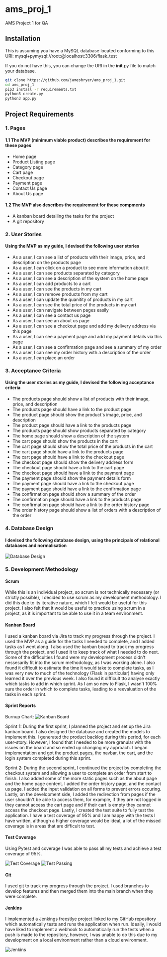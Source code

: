 # ams_proj_1

AMS Project 1 for QA

## Installation

This is assuming you have a MySQL database located conforming to this URI: mysql+pymysql://root:@localhost:3306/flask_test

If you do not have this, you can change the URI in the __init__.py file to match your database.

```bash
git clone https://github.com/jamesbryer/ams_proj_1.git
cd ams_proj_1
pip3 install -r requirements.txt
python3 create.py
python3 app.py

```

## Project Requirements

### 1. Pages

#### 1.1 The MVP (minimum viable product) describes the requirement for these pages

- Home page
- Product Listing page
- Category page
- Cart page
- Checkout page
- Payment page
- Contact Us page
- About Us page

#### 1.2 The MVP also describes the requirement for these compments

- A kanban board detailing the tasks for the project
- A git repository

### 2. User Stories

#### Using the MVP as my guide, I devised the following user stories

- As a user, I can see a list of products with their image, price, and description on the products page
- As a user, I can click on a product to see more information about it
- As a user, I can see products separated by category
- As a user, I can see a description of the system on the home page
- As a user, I can add products to a cart
- As a user, I can see the products in my cart
- As a user, I can remove products from my cart
- As a user, I can update the quanitity of products in my cart
- As a user, I can see the total price of the products in my cart
- As a user, I can navigate between pages easily
- As a user, I can see a contact us page
- As a user, I can see an about us page
- As a user, I can see a checkout page and add my delivery address via this page
- As a user, I can see a payment page and add my payment details via this page
- As a user, I can see a confirmation page and see a summary of my order
- As a user, I can see my order history with a description of the order
- As a user, I can place an order

### 3. Acceptance Criteria

#### Using the user stories as my guide, I devised the following acceptance criteria

- The products page should show a list of products with their image, price, and description
- The products page should have a link to the product page
- The product page should show the product's image, price, and description
- The product page should have a link to the products page
- The products page should show products separated by category
- The home page should show a description of the system
- The cart page should show the products in the cart
- The cart page should show the total price of the products in the cart
- The cart page should have a link to the products page
- The cart page should have a link to the checkout page
- The checkout page should show the delivery address form
- The checkout page should have a link to the cart page
- The checkout page should have a link to the payment page
- The payment page should show the payment details form
- The payment page should have a link to the checkout page
- The payment page should have a link to the confirmation page
- The confirmation page should show a summary of the order
- The confirmation page should have a link to the products page
- The confirmation page should have a link to the order history page
- The order history page should show a list of orders with a description of the order

### 4. Database Design

#### I devised the following database design, using the principals of relational databases and normalisation

![Database Design](/application/static/images/database_design.png)

### 5. Development Methodology

#### Scrum

While this is an individual project, so scrum is not technically necessary (or strictly possible), I decided to use scrum as my development methodology. I did this due to its iterative nature, which I felt would be useful for this project. I also felt that it would be useful to practice using scrum in a project, as it is important to be able to use it in a team environment.

#### Kanban Board

I used a kanban board via Jira to track my progress through the project. I used the MVP as a guide for the tasks I needed to complete, and I added tasks as I went along. I also used the kanban board to track my progress through the project, and I used it to keep track of what I needed to do next. Some of the difficulties I found were my development process didn't nessesarily fit into the scrum methodology, as I was working alone. I also found it difficult to estimate the time it would take to complete tasks, as I was very new to much of the technology (Flask in particular) having only learned it over the previous week. I also found it difficult tto analyse exactly which tasks to add in which sprint. As I am so new to Flask, I wasn't 100% sure the order in which to complete tasks, leading to a reevaluation of the tasks in each sprint.

#### Sprint Reports

Burnup Chart:
![Kanban Board](/application/static/images/jira_burnup.png)

Sprint 1:
During the first sprint, I planned the project and set up the Jira kanban board. I also designed the database and created the models to implement this. I generated the product backlog during this period, for each user-story. However, I found that I needed to be more granular with the issues on the board and so ended up changing my approach. I began implementation and got the product pages, the navbar, the cart, and the login system completed during this sprint.

Sprint 2:
During the second sprint, I continued the project by completing the checkout system and allowing a user to complete an order from start to finish. I also added some of the more static pages such as the about page and the home page content. I added the order history page, and the contact us page. I added the input validation on all forms to prevent errors occuring. Lastly, on the development side, I added the redirection from pages if the user shouldn't be able to access them, for example, if they are not logged in they cannot access the cart page and if their cart is empty they cannot access the checkout page. Lastly, I created the test suite to fully test the application. I have a test coverage of 95% and I am happy with the tests I have written, although a higher coverage would be ideal, a lot of the missed coverage is in areas that are difficult to test.

#### Test Coverage

Using Pytest and coverage I was able to pass all my tests and achieve a test coverage of 95%.

![Test Coverage](/application/static/images/test_coverage.png)
![Test Passing](/application/static/images/test_pass.png)

#### Git

I used git to track my progress through the project. I used branches to develop features and then merged them into the main branch when they were complete.

#### Jenkins

I implemented a Jenkings freestlye project linked to my GitHub repository which automatically tests and runs the application when run. Ideally, I would have liked to implement a webhook to automatically run the tests when a push is made to the repository, however, I was unable to do this due to my development on a local environment rather than a cloud environment.

![Jenkins](/application/static/images/jenkins_pass.png)

